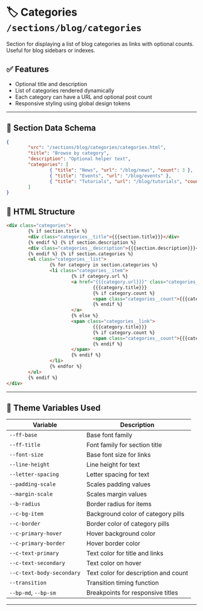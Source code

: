 # 🏷️ Categories `/sections/blog/categories`

Section for displaying a list of blog categories as links with optional counts. Useful for blog sidebars or indexes.

## ✅ Features

- Optional title and description
- List of categories rendered dynamically
- Each category can have a URL and optional post count
- Responsive styling using global design tokens

---

## 🧾 Section Data Schema

```json
{
        "src": "/sections/blog/categories/categories.html",
        "title": "Browse by category",
        "description": "Optional helper text",
        "categories": [
                { "title": "News", "url": "/blog/news", "count": 3 },
                { "title": "Events", "url": "/blog/events" },
                { "title": "Tutorials", "url": "/blog/tutorials", "count": 12 }
        ]
}
```

## 🧱 HTML Structure

```html
<div class="categories">
        {% if section.title %}
        <div class="categories__title">{{{section.title}}}</div>
        {% endif %} {% if section.description %}
        <div class="categories__description">{{{section.description}}}</div>
        {% endif %} {% if section.categories %}
        <ul class="categories__list">
                {% for category in section.categories %}
                <li class="categories__item">
                        {% if category.url %}
                        <a href="{{{category.url}}}" class="categories__link">
                                {{{category.title}}}
                                {% if category.count %}
                                <span class="categories__count">{{{category.count}}}</span>
                                {% endif %}
                        </a>
                        {% else %}
                        <span class="categories__link">
                                {{{category.title}}}
                                {% if category.count %}
                                <span class="categories__count">{{{category.count}}}</span>
                                {% endif %}
                        </span>
                        {% endif %}
                </li>
                {% endfor %}
        </ul>
        {% endif %}
</div>
```

---

## 🎨 Theme Variables Used

| Variable                  | Description                          |
| ------------------------- | ------------------------------------ |
| `--ff-base`               | Base font family                     |
| `--ff-title`              | Font family for section title        |
| `--font-size`             | Base font size for links             |
| `--line-height`           | Line height for text                 |
| `--letter-spacing`        | Letter spacing for text              |
| `--padding-scale`         | Scales padding values                |
| `--margin-scale`          | Scales margin values                 |
| `--b-radius`              | Border radius for items              |
| `--c-bg-item`             | Background color of category pills   |
| `--c-border`              | Border color of category pills       |
| `--c-primary-hover`       | Hover background color               |
| `--c-primary-border`      | Hover border color                   |
| `--c-text-primary`        | Text color for title and links       |
| `--c-text-secondary`      | Text color on hover                  |
| `--c-text-body-secondary` | Text color for description and count |
| `--transition`            | Transition timing function           |
| `--bp-md`, `--bp-sm`      | Breakpoints for responsive titles    |

---
